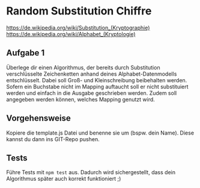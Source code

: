 # Random Substitution Chiffre

https://de.wikipedia.org/wiki/Substitution_(Kryptographie)
https://de.wikipedia.org/wiki/Alphabet_(Kryptologie)


## Aufgabe 1

Überlege dir einen Algorithmus, der bereits durch Substitution verschlüsselte Zeichenketten anhand deines Alphabet-Datenmodells entschlüsselt.
Dabei soll Groß- und Kleinschreibung beibehalten werden. Sofern ein Buchstabe nicht im Mapping auftaucht soll er nicht substituiert werden und einfach in die Ausgabe geschrieben werden. Zudem soll angegeben werden können, welches Mapping genutzt wird.

## Vorgehensweise

Kopiere die template.js Datei und benenne sie um (bspw. dein Name). Diese kannst du dann ins GIT-Repo pushen.

## Tests

Führe Tests mit `npm test` aus. Dadurch wird sichergestellt, dass dein Algorithmus später auch korrekt funktioniert ;)